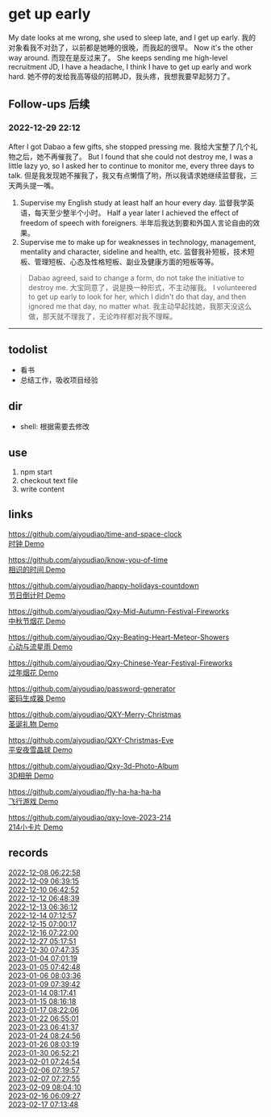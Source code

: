 # get up early
My date looks at me wrong, she used to sleep late, and I get up early. 我的对象看我不对劲了，以前都是她睡的很晚，而我起的很早。 Now it's the other way around.  而现在是反过来了。 She keeps sending me high-level recruitment JD, I have a headache, I think I have to get up early and work hard. 她不停的发给我高等级的招聘JD，我头疼，我想我要早起努力了。

## Follow-ups 后续

### 2022-12-29 22:12

After I got Dabao a few gifts, she stopped pressing me. 我给大宝整了几个礼物之后，她不再催我了。 But I found that she could not destroy me, I was a little lazy yo, so I asked her to continue to monitor me, every three days to talk.
 但是我发现她不摧我了，我又有点懒惰了哟，所以我请求她继续监督我，三天两头提一嘴。
1. Supervise my English study at least half an hour every day. 监督我学英语，每天至少整半个小时。 Half a year later I achieved the effect of freedom of speech with foreigners. 半年后我达到要和外国人言论自由的效果。
2. Supervise me to make up for weaknesses in technology, management, mentality and character, sideline and health, etc. 监督我补短板，技术短板、管理短板、心态及性格短板、副业及健康方面的短板等等。

> Dabao agreed, said to change a form, do not take the initiative to destroy me. 大宝同意了，说是换一种形式，不主动摧我。 I volunteered to get up early to look for her, which I didn't do that day, and then ignored me that day, no matter what. 我主动早起找她，我那天没这么做，那天就不理我了，无论咋样都对我不理睬。

---

## todolist

- 看书
- 总结工作，吸收项目经验

## dir

- shell: 根据需要去修改


## use

1. npm start
2. checkout text file
3. write content

## links

https://github.com/aiyoudiao/time-and-space-clock  
[时钟 Demo](https://aiyoudiao.github.io/time-and-space-clock/)   

https://github.com/aiyoudiao/know-you-of-time  
[相识的时间 Demo](https://aiyoudiao.github.io/know-you-of-time/)  

https://github.com/aiyoudiao/happy-holidays-countdown  
[节日倒计时 Demo](https://aiyoudiao.github.io/happy-holidays-countdown/)   

https://github.com/aiyoudiao/Qxy-Mid-Autumn-Festival-Fireworks  
[中秋节烟花 Demo](https://aiyoudiao.github.io/Qxy-Mid-Autumn-Festival-Fireworks/)

https://github.com/aiyoudiao/Qxy-Beating-Heart-Meteor-Showers  
[心动与流星雨 Demo](https://aiyoudiao.github.io/Qxy-Beating-Heart-Meteor-Showers/)

https://github.com/aiyoudiao/Qxy-Chinese-Year-Festival-Fireworks  
[过年烟花 Demo](https://aiyoudiao.github.io/Qxy-Chinese-Year-Festival-Fireworks/)

https://github.com/aiyoudiao/password-generator  
[密码生成器 Demo](https://aiyoudiao.github.io/password-generator)  

https://github.com/aiyoudiao/QXY-Merry-Christmas  
[圣诞礼物 Demo](https://aiyoudiao.github.io/QXY-Merry-Christmas/#xq#music#transparent#my-love)  

https://github.com/aiyoudiao/QXY-Christmas-Eve  
[平安夜雪晶球 Demo](https://aiyoudiao.github.io/QXY-Christmas-Eve)  

https://github.com/aiyoudiao/Qxy-3d-Photo-Album  
[3D相册 Demo](https://aiyoudiao.github.io/Qxy-3d-Photo-Album)  

https://github.com/aiyoudiao/fly-ha-ha-ha-ha  
[飞行游戏 Demo](https://aiyoudiao.github.io/fly-ha-ha-ha-ha)  

https://github.com/aiyoudiao/qxy-love-2023-214  
[214小卡片 Demo](https://aiyoudiao.github.io/qxy-love-2023-214)  


## records

[2022-12-08 06:22:58](./2022/12/20221208-062258.md)  
[2022-12-09 06:39:15](./2022/12/20221209-063915.md)  
[2022-12-10 06:42:52](./2022/12/20221210-064252.md)  
[2022-12-12 06:48:39](./2022/12/20221212-064839.md)  
[2022-12-13 06:36:12](./2022/12/20221213-063612.md)  
[2022-12-14 07:12:57](./2022/12/20221214-071257.md)  
[2022-12-15 07:00:17](./2022/12/20221215-070017.md)  
[2022-12-16 07:22:00](./2022/12/20221216-072200.md)  
[2022-12-27 05:17:51](./2022/12/20221227-051751.md)  
[2022-12-30 07:47:35](./2022/12/20221230-074735.md)  
[2023-01-04 07:01:19](./2023/01/20230104-070119.md)  
[2023-01-05 07:42:48](./2023/01/20230105-074248.md)  
[2023-01-06 08:03:36](./2023/01/20230106-080336.md)  
[2023-01-09 07:39:42](./2023/01/20230109-073942.md)  
[2023-01-14 08:17:41](./2023/01/20230114-081741.md)  
[2023-01-15 08:16:18](./2023/01/20230115-081618.md)  
[2023-01-17 08:22:06](./2023/01/20230117-082206.md)  
[2023-01-22 06:55:01](./2023/01/20230122-065501.md)  
[2023-01-23 06:41:37](./2023/01/20230123-064137.md)  
[2023-01-24 08:24:56](./2023/01/20230124-082456.md)  
[2023-01-26 08:03:19](./2023/01/20230126-080319.md)  
[2023-01-30 06:52:21](./2023/01/20230130-065221.md)  
[2023-02-01 07:24:54](./2023/02/20230201-072453.md)  
[2023-02-06 07:19:57](./2023/02/20230206-071957.md)  
[2023-02-07 07:27:55](./2023/02/20230207-072755.md)  
[2023-02-09 08:04:10](./2023/02/20230209-080410.md)  
[2023-02-16 06:09:27](./2023/02/20230216-060927.md)  
[2023-02-17 07:13:48](./2023/02/20230217-071348.md)  
